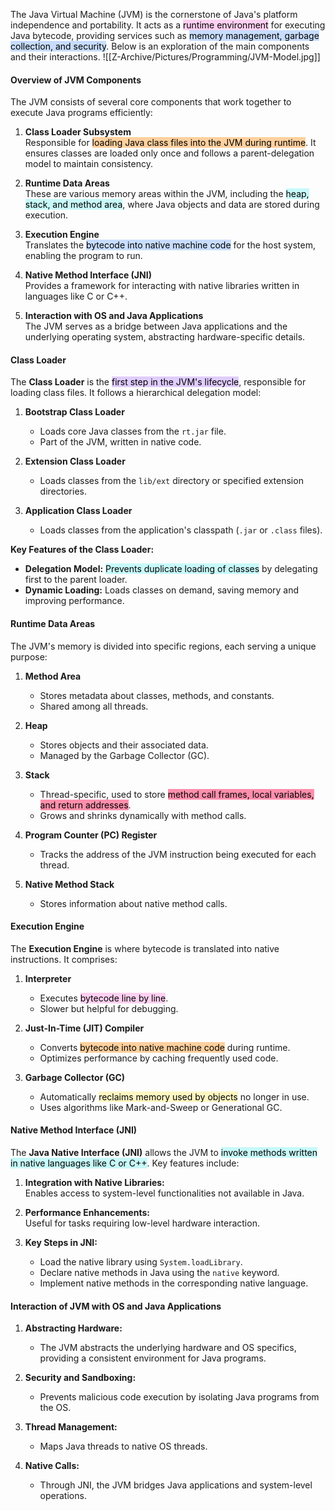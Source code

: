 
The Java Virtual Machine (JVM) is the cornerstone of Java's platform independence and portability. It acts as a <mark style="background: #FFB8EBA6;">runtime environment</mark> for executing Java bytecode, providing services such as <mark style="background: #ADCCFFA6;">memory management, garbage collection, and security</mark>. Below is an exploration of the main components and their interactions.
![[Z-Archive/Pictures/Programming/JVM-Model.jpg]]
#### Overview of JVM Components

The JVM consists of several core components that work together to execute Java programs efficiently:

1. **Class Loader Subsystem**  
    Responsible for <mark style="background: #FFB86CA6;">loading Java class files into the JVM during runtime</mark>. It ensures classes are loaded only once and follows a parent-delegation model to maintain consistency.
    
2. **Runtime Data Areas**  
    These are various memory areas within the JVM, including the <mark style="background: #ABF7F7A6;">heap, stack, and method area</mark>, where Java objects and data are stored during execution.
    
3. **Execution Engine**  
    Translates the <mark style="background: #ADCCFFA6;">bytecode into native machine code</mark> for the host system, enabling the program to run.
    
4. **Native Method Interface (JNI)**  
    Provides a framework for interacting with native libraries written in languages like C or C++.
    
5. **Interaction with OS and Java Applications**  
    The JVM serves as a bridge between Java applications and the underlying operating system, abstracting hardware-specific details.

#### Class Loader

The **Class Loader** is the <mark style="background: #D2B3FFA6;">first step in the JVM's lifecycle</mark>, responsible for loading class files. It follows a hierarchical delegation model:

1. **Bootstrap Class Loader**
    
    - Loads core Java classes from the `rt.jar` file.
    - Part of the JVM, written in native code.
2. **Extension Class Loader**
    
    - Loads classes from the `lib/ext` directory or specified extension directories.
3. **Application Class Loader**
    
    - Loads classes from the application's classpath (`.jar` or `.class` files).

**Key Features of the Class Loader:**

- **Delegation Model:** <mark style="background: #ABF7F7A6;">Prevents duplicate loading of classes</mark> by delegating first to the parent loader.
- **Dynamic Loading:** Loads classes on demand, saving memory and improving performance.

#### Runtime Data Areas

The JVM's memory is divided into specific regions, each serving a unique purpose:

1. **Method Area**
    
    - Stores metadata about classes, methods, and constants.
    - Shared among all threads.
2. **Heap**
    
    - Stores objects and their associated data.
    - Managed by the Garbage Collector (GC).
3. **Stack**
    
    - Thread-specific, used to store <mark style="background: #FF5582A6;">method call frames, local variables, and return addresses</mark>.
    - Grows and shrinks dynamically with method calls.
4. **Program Counter (PC) Register**
    
    - Tracks the address of the JVM instruction being executed for each thread.
5. **Native Method Stack**
    
    - Stores information about native method calls.

#### Execution Engine

The **Execution Engine** is where bytecode is translated into native instructions. It comprises:

1. **Interpreter**
    
    - Executes <mark style="background: #FFB8EBA6;">bytecode line by line</mark>.
    - Slower but helpful for debugging.
2. **Just-In-Time (JIT) Compiler**
    
    - Converts <mark style="background: #FFB86CA6;">bytecode into native machine code</mark> during runtime.
    - Optimizes performance by caching frequently used code.
3. **Garbage Collector (GC)**
    
    - Automatically <mark style="background: #FFF3A3A6;">reclaims memory used by objects</mark> no longer in use.
    - Uses algorithms like Mark-and-Sweep or Generational GC.

#### Native Method Interface (JNI)

The **Java Native Interface (JNI)** allows the JVM to <mark style="background: #ABF7F7A6;">invoke methods written in native languages like C or C++</mark>. Key features include:

1. **Integration with Native Libraries:**  
    Enables access to system-level functionalities not available in Java.
    
2. **Performance Enhancements:**  
    Useful for tasks requiring low-level hardware interaction.
    
3. **Key Steps in JNI:**
    
    - Load the native library using `System.loadLibrary`.
    - Declare native methods in Java using the `native` keyword.
    - Implement native methods in the corresponding native language.

#### Interaction of JVM with OS and Java Applications

1. **Abstracting Hardware:**
    
    - The JVM abstracts the underlying hardware and OS specifics, providing a consistent environment for Java programs.
2. **Security and Sandboxing:**
    
    - Prevents malicious code execution by isolating Java programs from the OS.
3. **Thread Management:**
    
    - Maps Java threads to native OS threads.
4. **Native Calls:**
    
    - Through JNI, the JVM bridges Java applications and system-level operations.

